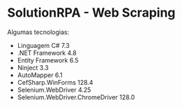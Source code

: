 # SolutionRPA - Web Scraping

Algumas tecnologias:

- Linguagem C# 7.3
- .NET Framework 4.8
- Entity Framework 6.5
- Ninject 3.3
- AutoMapper 6.1
- CefSharp.WinForms 128.4
- Selenium.WebDriver 4.25
- Selenium.WebDriver.ChromeDriver 128.0
